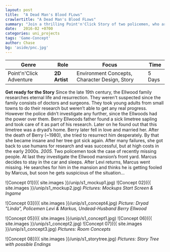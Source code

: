 ```yaml
---
layout: post
title:  "A Dead Man's Blood FLows"
crawlertitle: "A Dead Man's Blood FLows"
summary: "Join a thrilling Point'n'Click Story of two policemen, who are going after a case of missing people in a seemingly abandoned mansion. But wait! Suddenly one of them goes missing. You search for your partner in the mansion while solving the case. You get to know, that the wife of the mansion owner is a dryad and wants to keep her undead husband alive with the blood of the missing people. What the heck is actually going on here?"
date:   2016-02 +0700
categories: uni_projects
tags: 'Game-Concept'
author: Chase
bg: 'aside/pnc.jpg'
---
```



Genre | Role | Focus | Time |
------------ | -------------| -------- |----|
Point'n'Click Adventure | **2D Artist** | Environment Concepts, Character Design, Story| 5 Days|

**Get ready for the Story**
Since the late 19th century, the Ellwood family researches eternal life and resurrection. They weren't suspected since the family consists of doctors and surgeons. They took young adults from small towns to do their research but weren’t able to get any real progress. However the police didn’t investigate any further, since the Ellwoods had the power over them. Berry Ellwoods father found a sick limetree sapling and took care of it as part of his research. Later on he found out that this limetree was a dryad’s home. Berry later fell in love and married her. After the death of Berry (~1980), she tried to resurrect him desperately. By that she became insane and her tree got sick again. After many failures, she got back to use humans for research and was successful, but at high costs in the early 2000s.
*2005.* Two policemen took the case of recently missing people. At last they investigate the Ellwood mansion’s front yard. Marcus decides to stay in the car and sleeps. After Levi returns, Marcus went missing. He searches for him in the mansion and thinks he is getting fooled by Marcus, but soon he gets suspicious of the situation…


![Concept 01]({{ site.images }}/unip/s1_mockup1.jpg)
![Concept 02]({{ site.images }}/unip/s1_mockup2.jpg)
*Pictures: Mockups Start Screen & Ingame*

![Concept 03]({{ site.images }}/unip/s1_concept4.jpg)
*Picture: Dryad "Linda", Policemen Levi & Markus, Undead-Husband Berry Ellwood*

![Concept 05]({{ site.images }}/unip/s1_concept1.jpg)
![Concept 06]({{ site.images }}/unip/s1_concept2.jpg)
![Concept 07]({{ site.images }}/unip/s1_concept3.jpg)
*Pictures: Room Concepts*

![Concept 08]({{ site.images }}/unip/s1_storytree.jpg)
*Pictures: Story Tree with possible Endings*
